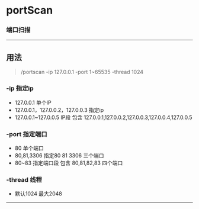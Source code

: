 # portScan
### 端口扫描

---

## 用法
> /portscan -ip 127.0.0.1 -port 1~65535 -thread 1024
 
 ### __-ip__ 指定ip
- 127.0.0.1 单个IP
- 127.0.0.1，127.0.0.2，127.0.0.3 指定ip
- 127.0.0.1~127.0.0.5  IP段 包含 127.0.0.1,127.0.0.2,127.0.0.3,127.0.0.4,127.0.0.5
### __-port__ 指定端口
- 80 单个端口
- 80,81,3306 指定80 81 3306 三个端口
- 80~83 指定端口段  包含 80,81,82,83 四个端口

### __-thread__ 线程
- 默认1024 最大2048
---
